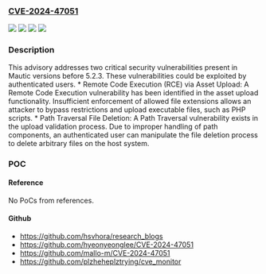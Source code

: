### [CVE-2024-47051](https://cve.mitre.org/cgi-bin/cvename.cgi?name=CVE-2024-47051)
![](https://img.shields.io/static/v1?label=Product&message=mautic%2Fcore&color=blue)
![](https://img.shields.io/static/v1?label=Version&message=%3C%205.2.3%20&color=brightgreen)
![](https://img.shields.io/static/v1?label=Vulnerability&message=CWE-23&color=brightgreen)
![](https://img.shields.io/static/v1?label=Vulnerability&message=CWE-94%20Improper%20Control%20of%20Generation%20of%20Code%20('Code%20Injection')&color=brightgreen)

### Description

This advisory addresses two critical security vulnerabilities present in Mautic versions before 5.2.3. These vulnerabilities could be exploited by authenticated users.  *  Remote Code Execution (RCE) via Asset Upload: A Remote Code Execution vulnerability has been identified in the asset upload functionality. Insufficient enforcement of allowed file extensions allows an attacker to bypass restrictions and upload executable files, such as PHP scripts.  *  Path Traversal File Deletion: A Path Traversal vulnerability exists in the upload validation process. Due to improper handling of path components, an authenticated user can manipulate the file deletion process to delete arbitrary files on the host system.

### POC

#### Reference
No PoCs from references.

#### Github
- https://github.com/hsvhora/research_blogs
- https://github.com/hyeonyeonglee/CVE-2024-47051
- https://github.com/mallo-m/CVE-2024-47051
- https://github.com/plzheheplztrying/cve_monitor

